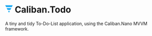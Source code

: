 # ![](docs/img/Inline.png) Caliban.Todo

A tiny and tidy To-Do-List application, using the Caliban.Nano MVVM framework.
